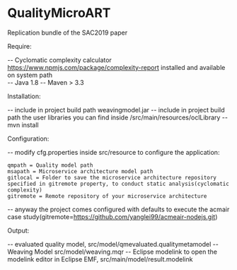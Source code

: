 # QualityMicroART
Replication bundle of the SAC2019 paper

Require:

-- Cyclomatic complexity calculator https://www.npmjs.com/package/complexity-report installed and available on system path   
-- Java 1.8 
-- Maven > 3.3

Installation:

-- include in project build path weavingmodel.jar
-- include in project build path the user libraries you can find inside /src/main/resources/oclLibrary
-- mvn install

Configuration:

-- modify cfg.properties inside src/resource to configure the application: 
  
	qmpath = Quality model path
	msapath = Microservice architecture model path
	gitlocal = Folder to save the microservice architecture repository specified in gitremote property, to conduct static analysis(cyclomatic complexity)
	gitremote = Remote repository of your microservice architecture 

-- anyway the project comes configured with defaults to execute the acmair case study(gitremote=https://github.com/yanglei99/acmeair-nodejs.git)

Output:  

-- evaluated quality model, src/model/qmevaluated.qualitymetamodel 
-- Weaving Model src/model/weaving.mqr 
-- Eclipse modelink to open the modelink editor in Eclipse EMF, src/main/model/result.modelink 


